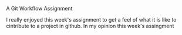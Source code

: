 A Git Workflow Assignment

I really enjoyed this week's assignment to get a feel of what it is like to cintribute to a project in github. 
In my opinion this week's assingment 

